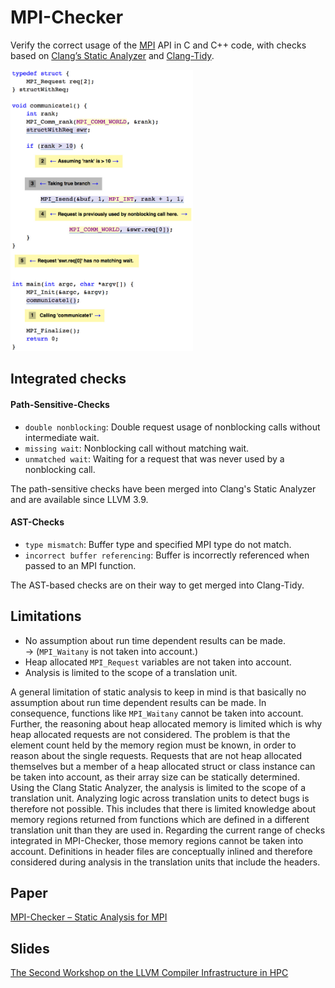 # MPI-Checker

Verify the correct usage of the
[MPI](https://en.wikipedia.org/wiki/Message_Passing_Interface) API in C and C++
code, with checks based on [Clang’s Static
Analyzer](http://clang-analyzer.llvm.org/) and
[Clang-Tidy](http://clang.llvm.org/extra/clang-tidy/).

<img src="https://github.com/0ax1/MPI-Checker/blob/master/screenshots/missingwait.jpg" height="450">

<br>

## Integrated checks
#### Path-Sensitive-Checks
- `double nonblocking`: Double request usage of nonblocking calls without intermediate wait.
- `missing wait`: Nonblocking call without matching wait.
- `unmatched wait`: Waiting for a request that was never used by a nonblocking call.

The path-sensitive checks have been merged into Clang's Static Analyzer and are
available since LLVM 3.9.

#### AST-Checks
- `type mismatch`: Buffer type and specified MPI type do not match.
- `incorrect buffer referencing`: Buffer is incorrectly referenced when passed to an MPI function.

The AST-based checks are on their way to get merged into Clang-Tidy.

## Limitations
- No assumption about run time dependent results can be made.
  <br>-> (`MPI_Waitany` is not taken into account.)
- Heap allocated `MPI_Request` variables are not taken into account.
- Analysis is limited to the scope of a translation unit.

A general limitation of static analysis to keep in mind is that basically no
assumption about run time dependent results can be made. In consequence,
functions like `MPI_Waitany` cannot be taken into account. Further, the
reasoning about heap allocated memory is limited which is why heap allocated
requests are not considered. The problem is that the element count held by the
memory region must be known, in order to reason about the single requests.
Requests that are not heap allocated themselves but a member of a heap allocated
struct or class instance can be taken into account, as their array size can be
statically determined. Using the Clang Static Analyzer, the analysis is limited
to the scope of a translation unit.  Analyzing logic across translation units to
detect bugs is therefore not possible. This includes that there is limited
knowledge about memory regions returned from functions which are defined in a
different translation unit than they are used in. Regarding the current range of
checks integrated in MPI-Checker, those memory regions cannot be taken into
account.  Definitions in header files are conceptually inlined and therefore
considered during analysis in the translation units that include the headers.

## Paper
[MPI-Checker – Static Analysis for MPI](https://dl.acm.org/citation.cfm?id=2833157.2833159&coll=DL&dl=GUIDE&CFID=562722438&CFTOKEN=16030439)

## Slides
[The Second Workshop on the LLVM Compiler Infrastructure in HPC](https://llvm-hpc2-workshop.github.io/)
